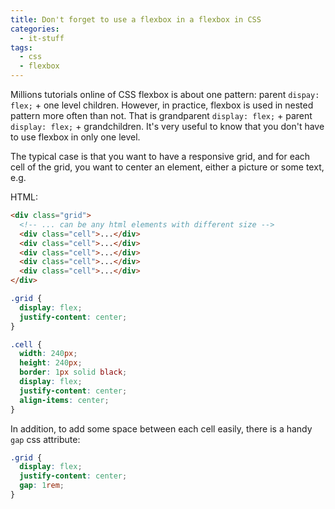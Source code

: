 ```yaml
---
title: Don't forget to use a flexbox in a flexbox in CSS
categories:
  - it-stuff
tags:
  - css
  - flexbox
---
```


Millions tutorials online of CSS flexbox is about one pattern: parent `dispay: flex;` + one level children. However, in practice, flexbox is used in nested pattern more often than not. That is grandparent `display: flex;` + parent `display: flex;` + grandchildren. It's very useful to know that you don't have to use flexbox in only one level.

The typical case is that you want to have a responsive grid, and for each cell of the grid, you want to center an element, either a picture or some text, e.g.

HTML:

```html
<div class="grid">
  <!-- ... can be any html elements with different size -->
  <div class="cell">...</div>
  <div class="cell">...</div>
  <div class="cell">...</div>
  <div class="cell">...</div>
  <div class="cell">...</div>
</div>
```

```css
.grid {
  display: flex;
  justify-content: center;
}

.cell {
  width: 240px;
  height: 240px;
  border: 1px solid black;
  display: flex;
  justify-content: center;
  align-items: center;
}
```

In addition, to add some space between each cell easily, there is a handy `gap` css attribute:

```css
.grid {
  display: flex;
  justify-content: center;
  gap: 1rem;
}
```
